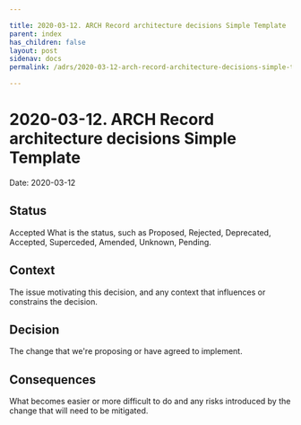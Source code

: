 ```yaml
---

title: 2020-03-12. ARCH Record architecture decisions Simple Template
parent: index
has_children: false
layout: post
sidenav: docs
permalink: /adrs/2020-03-12-arch-record-architecture-decisions-simple-template

---
```


# 2020-03-12. ARCH Record architecture decisions Simple Template

Date: 2020-03-12

## Status

Accepted
What is the status, such as Proposed, Rejected, Deprecated, Accepted, Superceded, Amended, Unknown, Pending.

## Context

The issue motivating this decision, and any context that influences or constrains the decision.

## Decision

The change that we're proposing or have agreed to implement.

## Consequences

What becomes easier or more difficult to do and any risks introduced by the change that will need to be mitigated.
